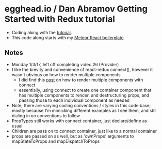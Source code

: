 # egghead.io / Dan Abramov Getting Started with Redux tutorial
* Coding along with the [tutorial](https://egghead.io/courses/getting-started-with-redux).
* This code along starts with my [Meteor React boilerplate](https://github.com/sjm-practice/meteor-react-testing-bp)

## Notes
* Monday 1/3/17, left off completing video 26 (Provider)
* I like the brevity and convenience of react-redux connect(), however it wasn't obvious on how to render multiple components
    * I did find this [post](http://stackoverflow.com/questions/35032204/react-redux-connect-to-multiple-components-best-practices) on how to render multiple components with connect
    * essentially, using connect to create one container component that has multiple components to render, and destructuring props, and passing those to each individual component as needed
* Note, there are varying coding conventions / styles in this code base; mostly because I'm mimicking different examples as I see them, and still dialing in on conventions to follow
* PropTypes still works with connect container, just declare/define as usual
* Children are pass on to connect container, just like to a normal container
* props are passed on as well, but as 'ownProps' arguments to mapStateToProps and mapDispatchToProps
